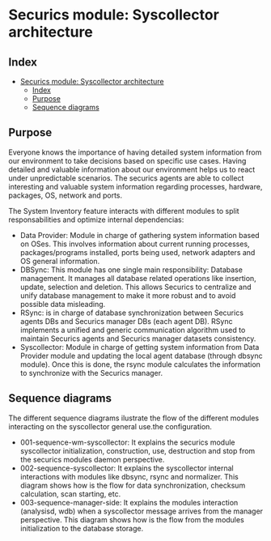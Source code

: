 <!---
Copyright (C) 2023-2024, RV Bionics Group SpA.
Created by Securics, Inc. <info@rvbionics.com>.
This program is free software; you can redistribute it and/or modify it under the terms of GPLv2
-->

# Securics module: Syscollector architecture
## Index
- [Securics module: Syscollector architecture](#securics-module-syscollector-architecture)
  - [Index](#index)
  - [Purpose](#purpose)
  - [Sequence diagrams](#sequence-diagrams)


## Purpose
Everyone knows the importance of having detailed system information from our environment to take decisions based on specific use cases. Having detailed and valuable information about our environment helps us to react under unpredictable scenarios. The securics agents are able to collect interesting and valuable system information regarding processes, hardware, packages, OS, network and ports.

The System Inventory feature interacts with different modules to split responsabilities and optimize internal dependencias:
- Data Provider: Module in charge of gathering system information based on OSes. This involves information about current running processes, packages/programs installed, ports being used, network adapters and OS general information.
- DBSync: This module has one single main responsibility: Database management. It manages all database related operations like insertion, update, selection and deletion. This allows Securics to centralize and unify database management to make it more robust and to avoid possible data misleading.
- RSync: is in charge of database synchronization between Securics agents DBs and Securics  manager DBs (each agent DB). RSync implements a unified and generic communication algorithm used to maintain Securics agents and Securics manager datasets consistency.
- Syscollector: Module in charge of getting system information from Data Provider module and updating the local agent database (through dbsync module). Once this is done, the rsync module calculates the information to synchronize with the Securics manager.


## Sequence diagrams
The different sequence diagrams ilustrate the flow of the different modules interacting on the syscollector general use.the configuration.
- 001-sequence-wm-syscollector: It explains the securics module syscollector initialization, construction, use, destruction and stop from the securics modules daemon perspective.
- 002-sequence-syscollector: It explains the syscollector internal interactions with modules like dbsync, rsync and normalizer. This diagram shows how is the flow for data synchronization, checksum calculation, scan starting, etc.
- 003-sequence-manager-side: It explains the modules interaction (analysisd, wdb) when a syscollector message arrives from the manager perspective. This diagram shows how is the flow from the modules initialization to the database storage.

